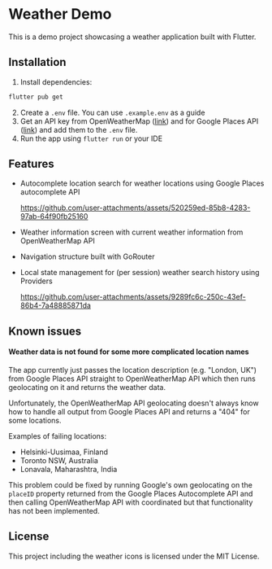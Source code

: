 # Weather Demo

This is a demo project showcasing a weather application built with Flutter.

## Installation

1. Install dependencies: 
```bash
flutter pub get
```
2. Create a `.env` file. You can use `.example.env` as a guide
3. Get an API key from OpenWeatherMap ([link](https://openweathermap.org/)) and for Google Places API ([link](https://developers.google.com/maps/documentation/places/web-service/get-api-key#creating-api-keys)) and add them to the `.env` file.
4. Run the app using `flutter run` or your IDE

## Features

- Autocomplete location search for weather locations using Google Places autocomplete API

  https://github.com/user-attachments/assets/520259ed-85b8-4283-97ab-64f90fb25160




- Weather information screen with current weather information from OpenWeatherMap API
- Navigation structure built with GoRouter
- Local state management for (per session) weather search history using Providers

  https://github.com/user-attachments/assets/9289fc6c-250c-43ef-86b4-7a48885871da




## Known issues

#### Weather data is not found for some more complicated location names

The app currently just passes the location description (e.g. "London, UK") from Google Places API straight to OpenWeatherMap API which then runs geolocating on it and returns the weather data. 

Unfortunately, the OpenWeatherMap API geolocating doesn't always know how to handle all output from Google Places API and returns a "404" for some locations.

Examples of failing locations:
- Helsinki-Uusimaa, Finland
- Toronto NSW, Australia
- Lonavala, Maharashtra, India

This problem could be fixed by running Google's own geolocating on the `placeID` property returned from the Google Places Autocomplete API and then calling OpenWeatherMap API with coordinated but that functionality has not been implemented.

## License

This project including the weather icons is licensed under the MIT License.
